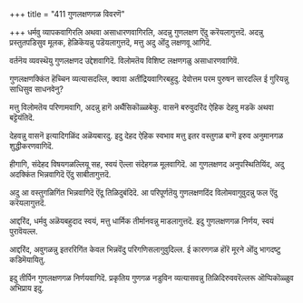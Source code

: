 +++
title = "411 गुणलक्षणगळ विवरणॆ"

+++
धर्मवु व्यापकवागिरलि अथवा असाधारणवागिरलि, अदन्नु गुणलक्षण ऎंदु करॆयलागुत्तदॆ. अदन्नु प्रस्तुतपडिसुव मूलक, हेळिकॆयन्नु पडॆयलागुत्तदॆ, मत्तु अदु ऒंदु लक्षणवू आगिदॆ.

वर्तनॆय व्यवस्थॆयु गुणलक्षणद उद्देशवागिदॆ. विलोमतॆय विशिष्ट लक्षणगळु असाधारणवागिवॆ.

गुणलक्षणक्किंत हॆच्चिन व्यत्यासदल्लि, क्वावा अतींद्रियवागिरबहुदु. देवोत्तम परम पुरुषन सारदल्लि ई गुरियन्नु साधिसुव साधनवेनु?

मत्तु विलोमतॆय परिणामवागि, अदन्नु हागॆ अर्थैसिकॊळ्ळबेकु. वासनॆ बरुवुदरिंद ऐहिक देहवु मडकॆ अथवा बट्टॆयंतिदॆ.

देहवन्नु वासनॆ इत्यादिगळिंद अळॆयबारदु. इदु देहद ऐहिक स्वभाव मत्तु इतर वस्तुगळ बग्गॆ इरुव अनुमानगळ शुद्धीकरणवागिदॆ.

हीगागि, संदेहद विषयगळल्लियू सह, स्वयं ऎल्ला संदेहगळ मूलवागिदॆ. आ गुणलक्षणद अनुपस्थितियिंद, अदु अदक्किंत भिन्नवागिदॆ ऎंदु साबीतागुत्तदॆ.

अदु आ वस्तुगळिगिंत भिन्नवागिदॆ ऎंदू तिळिदुबंदिदॆ. आ परिपूर्णतॆयु गुणलक्षणदिंद विलोमवागुवुदन्नु फल ऎंदु करॆयलागुत्तदॆ.

आद्दरिंद, धर्मवु अळॆयबहुदाद स्वयं, मत्तु धार्मिक तीर्मानवन्नु माडलागुत्तदॆ. इदु गुणलक्षणगळ निर्णय, स्वयं पुरावॆयल्ल.

आद्दरिंद, अवुगळन्नु इतररिगिंत केवल भिन्नवॆंदु परिगणिसलागुवुदिल्ल. ई कारणगळ हॊरॆ मूरने ऒंदु भागदष्टु कडिमॆयायितु.

इदु तीर्पिन गुणलक्षणगळ निर्णयवागिदॆ. प्रकृतिय गुणगळ नडुविन व्यत्यासवन्नु तिळिदिरुववरॆल्लरू ऒप्पिकॊळ्ळुव अभिप्राय इदु.

